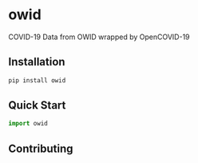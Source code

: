 # owid

COVID-19 Data from OWID wrapped by OpenCOVID-19



## Installation

```bash
pip install owid
```



## Quick Start

```python
import owid
```



## Contributing



